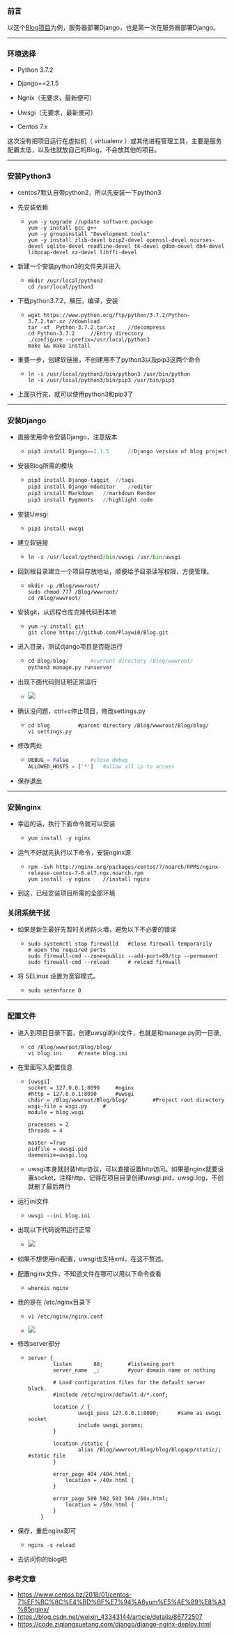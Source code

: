 ### 前言
以这个[Blog项目](<https://github.com/Playwi0/Blog>)为例，服务器部署Django，也是第一次在服务器部署Django。

---

### 环境选择

- Python 3.7.2

- Django==2.1.5
- Ngnix（无要求，最新便可）
- Uwsgi（无要求，最新便可）
- Centos 7.x

这次没有把项目运行在虚拟机（ virtualenv ）或其他进程管理工具，主要是服务配置太低，以及也就放自己的Blog，不会放其他的项目。

---

### 安装Python3

- centos7默认自带python2，所以先安装一下python3

- 先安装依赖

  - ```linux
    yum -y upgrade //update software package
    yum -y install gcc g++
    yum -y groupinstall "Development tools"
    yum -y install zlib-devel bzip2-devel openssl-devel ncurses-devel sqlite-devel readline-devel tk-devel gdbm-devel db4-devel libpcap-devel xz-devel libffi-devel
    ```

- 新建一个安装python3的文件夹并进入

  - ```linux
    mkdir /usr/local/python3
    cd /usr/local/python3
    ```

- 下载python3.7.2，解压，编译，安装

  - ```linux
    wget https://www.python.org/ftp/python/3.7.2/Python-3.7.2.tar.xz //download
    tar -xf  Python-3.7.2.tar.xz	//decompress
    cd Python-3.7.2 	//Entry directory
    ./configure --prefix=/usr/local/python3
    make && make install
    ```

- 重要一步，创建软链接，不创建用不了python3以及pip3这两个命令

  - ```linux
    ln -s /usr/local/python3/bin/python3 /usr/bin/python
    ln -s /usr/local/python3/bin/pip3 /usr/bin/pip3
    ```

- 上面执行完，就可以使用python3和pip3了

----

### 安装Django

- 直接使用命令安装Django，注意版本

  - ```python
    pip3 install Django==2.1.5		//Django version of blog project
    ```

- 安装Blog所需的模块

  - ```python
    pip3 install Django-taggit	//tags
    pip3 install Django-mdeditor	//editor
    pip3 install Markdown	//markdown Render
    pip3 install Pygments	//highlight code
    ```

- 安装Uwsgi

  - ```python
    pip3 install uwsgi
    ```

- 建立软链接

  - ```python
    ln -s /usr/local/python3/bin/uwsgi /usr/bin/uwsgi
    ```

- 回到根目录建立一个项目存放地址，顺便给予目录读写权限，方便管理。

  - ```linux
    mkdir -p /Blog/wwwroot/
    sudo chmod 777 /Blog/wwwroot/
    cd /Blog/wwwroot/
    ```

- 安装git，从远程仓库克隆代码到本地

  - ```linux
    yum –y install git
    git clone https://github.com/Playwi0/Blog.git
    ```

  

- 进入目录，测试django项目是否能运行

  - ```python
    cd Blog/blog/		#current directory /Blog/wwwroot/
    python3 manage.py runserver
    ```

- 出现下面代码则证明正常运行

  - ![](./md_img/Snipaste_2019-05-11_21-49-58.png)

- 确认没问题，ctrl+c停止项目，修改settings.py

  - ```linux
    cd blog			#parent directory /Blog/wwwroot/Blog/blog/
    vi settings.py
    ```

- 修改两处

  - ```python
    DEBUG = False 		#close debug 
    ALLOWED_HOSTS = ['*'] 	#allow all ip to access
    ```

- 保存退出

---

### 安装nginx

- 幸运的话，执行下面命令就可以安装

  - ```python
    yum install -y nginx
    ```

- 运气不好就先执行以下命令，安装nginx源

  - ```linux
    rpm -ivh http://nginx.org/packages/centos/7/noarch/RPMS/nginx-release-centos-7-0.el7.ngx.noarch.rpm
    yum install -y nginx 	//install nginx
    ```

- 到这，已经安装项目所需的全部环境

### 关闭系统干扰

- 如果是新生最好先暂时关闭防火墙，避免以下不必要的错误

  - ```linux
    sudo systemctl stop firewalld 	#close firewall temporarily
    # open the required ports 
    sudo firewall-cmd --zone=public --add-port=80/tcp --permanent 
    sudo firewall-cmd --reload 		# reload firewall
    ```

- 将 SELinux 设置为宽容模式。

  - ```linux
    sudo setenforce 0
    ```

----

### 配置文件

- 进入到项目目录下面，创建uwsgi的ini文件，也就是和manage.py同一目录,

  - ```linux
    cd /Blog/wwwroot/Blog/blog/
    vi blog.ini 	#create blog.ini
    ```

- 在里面写入配置信息

  - ```linux
    [uwsgi]
    socket = 127.0.0.1:8090 	#nginx 
    #http = 127.0.0.1:8090 		#uwsgi
    chdir = /Blog/wwwroot/Blog/blog/	 	#Project root directory
    wsgi-file = wsgi.py		#
    module = blog.wsgi
    
    processes = 2
    threads = 4
    
    master =True
    pidfile = uwsgi.pid
    daemonize=uwsgi.log
    ```

  - uwsgi本身就封装http协议，可以直接设置http访问。如果是nginx就要设置socket，注释http，记得在项目目录创建uwsgi.pid，uwsgi.log，不创就删了最后两行

- 运行ini文件

  - ```linux
    uwsgi --ini blog.ini
    ```

- 出现以下代码说明运行正常

  - ![](./md_img/Snipaste_2019-05-12_09-41-11.png) 

- 如果不想使用ini配置，uwsgi也支持xml，在这不赘述。

- 配置nginx文件，不知道文件在哪可以用以下命令查看

  - ```linux
    whereis nginx
    ```

- 我的是在 /etc/nginx目录下

  - ```linux
    vi /etc/nginx/nginx.conf
    ```

  - ![](./md_img/Snipaste_2019-05-12_09-19-35.png)

- 修改server部分

  - ```linux
    server {
            listen       80; 		#listening port
            server_name  _;			#your domain name or nothing
    
            # Load configuration files for the default server block.
            #include /etc/nginx/default.d/*.conf;
    
            location / {
                    uwsgi_pass 127.0.0.1:8090;		#same as uwsgi socket
                    include uwsgi_params;
            }
    
            location /static {
                    alias /Blog/wwwroot/Blog/blog/blogapp/static/; 	#static file
            }
    
            error_page 404 /404.html;
                location = /40x.html {
            }
    
            error_page 500 502 503 504 /50x.html;
                location = /50x.html {
            }
        }
    
    ```

- 保存，重启nginx即可

  - ```linux
    nginx -s reload
    ```

- 去访问你的blog吧

### 参考文章

- <https://www.centos.bz/2018/01/centos-7%EF%BC%8C%E4%BD%BF%E7%94%A8yum%E5%AE%89%E8%A3%85nginx/>
- <https://blog.csdn.net/weixin_43343144/article/details/86772507>
- <https://code.ziqiangxuetang.com/django/django-nginx-deploy.html>

